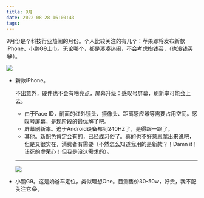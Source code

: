 ```yaml
---
title: 9月
date: 2022-08-28 16:00:43
tags:
---
```


9月份是个科技行业热闹的月份。个人比较关注的有几个：苹果即将发布新款iPhone、小鹏G9上市。无论哪个，都是凑凑热闹，不会考虑掏钱买，（也没钱买😂）。

![](/images/iphone14.jpeg)

- 新款iPhone。

  不出意外，硬件也不会有啥亮点，屏幕升级：感叹号屏幕，刷新率可能会上去。

  - 由于Face ID，前面的红外镜头、摄像头、距离感应器等需要占用空间。感叹号屏幕，是现阶段的最优解了吧。
  - 屏幕刷新率。迫于Android设备都到240HZ了，是得跟一跟了。
  - 其他。新配色肯定会有的，已经成习俗了。真的也不好意思拿出来说吧，但是又很实在，消费者有需要（不然怎么知道我用的是新款？！Damn it！该死的虚荣心！但我是没这需求的）。

  

  ---

  

  ![](/images/G9.jpeg)

- 小鹏G9。这是奶爸车定位，类似理想One。目测售价30-50w，好贵，我不配关注它😂。
